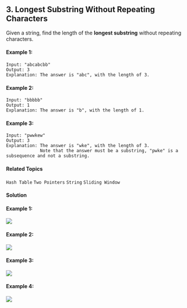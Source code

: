 ## 3. Longest Substring Without Repeating Characters

Given a string, find the length of the **longest substring** without repeating characters.

#### Example 1:

```
Input: "abcabcbb"
Output: 3 
Explanation: The answer is "abc", with the length of 3. 
```

#### Example 2:

```
Input: "bbbbb"
Output: 1
Explanation: The answer is "b", with the length of 1. 
```

#### Example 3:

```
Input: "pwwkew"
Output: 3
Explanation: The answer is "wke", with the length of 3. 
             Note that the answer must be a substring, "pwke" is a subsequence and not a substring.
```

#### Related Topics

`Hash Table` `Two Pointers` `String` `Sliding Window`

#### Solution

#### Example 1:

![](https://i.imgur.com/ZvQraFV.png)

#### Example 2:

![](https://i.imgur.com/uqpshn1.png)

#### Example 3:

![](https://i.imgur.com/2e5kpVp.png)

#### Example 4:

![](https://i.imgur.com/uT1hCEb.png)
